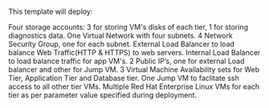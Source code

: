 This template will deploy:

Four storage accounts: 3 for storing VM's disks of each tier, 1 for storing diagnostics data.
One Virtual Network with four subnets.
4 Network Security Group, one for each subnet.
External Load Balancer to load balance Web Traffic(HTTP & HTTPS) to web servers.
Internal Load Balancer to load balance traffic for app VM's.
2 Public IP’s, one for external Load balancer and other for Jump VM.
3 Virtual Machine Availability sets for Web Tier, Application Tier and Database tier.
One Jump VM to faclitate ssh access to all other tier VMs.
Multiple Red Hat Enterprise Linux VMs for each tier as per parameter value specified during deployment.
